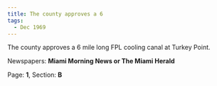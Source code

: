 ```yaml
---  
title: The county approves a 6  
tags:  
  - Dec 1969  
---  
```

  
The county approves a 6 mile long FPL cooling canal at Turkey Point.  
  
Newspapers: **Miami Morning News or The Miami Herald**  
  
Page: **1**, Section: **B** 
